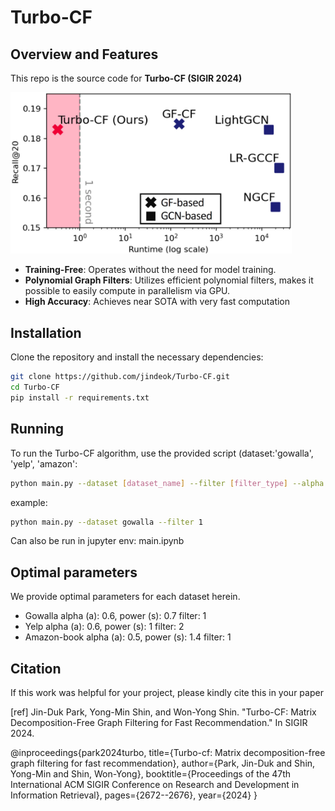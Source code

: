 # Turbo-CF

## Overview and Features
This repo is the source code for **Turbo-CF (SIGIR 2024)**

<img src="figure1.jpg" alt="Turbo-CF Workflow" width="450">
 
- **Training-Free**: Operates without the need for model training.
- **Polynomial Graph Filters**: Utilizes efficient polynomial filters, makes it possible to easily compute in parallelism via GPU.
- **High Accuracy**: Achieves near SOTA with very fast computation
  
## Installation
Clone the repository and install the necessary dependencies:
```bash
git clone https://github.com/jindeok/Turbo-CF.git
cd Turbo-CF
pip install -r requirements.txt
```

## Running
To run the Turbo-CF algorithm, use the provided script (dataset:'gowalla', 'yelp', 'amazon':

```bash
python main.py --dataset [dataset_name] --filter [filter_type] --alpha [alpha] --power [power]
```
example:
```bash
python main.py --dataset gowalla --filter 1
```

Can also be run in jupyter env: main.ipynb

## Optimal parameters
We provide optimal parameters for each dataset herein.

- Gowalla
alpha (a): 0.6, power (s): 0.7 filter: 1
- Yelp
alpha (a): 0.6, power (s): 1 filter: 2
- Amazon-book
alpha (a): 0.5, power (s): 1.4 filter: 1


## Citation
If this work was helpful for your project, please kindly cite this in your paper

[ref] Jin-Duk Park, Yong-Min Shin, and Won-Yong Shin. "Turbo-CF: Matrix Decomposition-Free Graph Filtering for Fast Recommendation." In SIGIR 2024.   

@inproceedings{park2024turbo,
  title={Turbo-cf: Matrix decomposition-free graph filtering for fast recommendation},
  author={Park, Jin-Duk and Shin, Yong-Min and Shin, Won-Yong},
  booktitle={Proceedings of the 47th International ACM SIGIR Conference on Research and Development in Information Retrieval},
  pages={2672--2676},
  year={2024}
}
